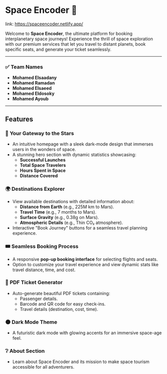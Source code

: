
# Space Encoder 🚀  

link:
https://spaceencoder.netlify.app/

Welcome to **Space Encoder**, the ultimate platform for booking interplanetary space journeys! Experience the thrill of space exploration with our premium services that let you travel to distant planets, book specific seats, and generate your ticket seamlessly.

---
### ✅ **Team Names**  
- **Mohamed Elsaadany** 
- **Mohamed Ramadan**
- **Mohamed Elsaeed**
- **Mohamed Eldosoky**
- **Mohamed Ayoub**
---

## Features  

### 🌌 **Your Gateway to the Stars**  
- An intuitive homepage with a sleek dark-mode design that immerses users in the wonders of space.  
- A stunning hero section with dynamic statistics showcasing:  
  - **Successful Launches**  
  - **Total Space Travelers**  
  - **Hours Spent in Space**  
  - **Distance Covered**  

### 🌍 **Destinations Explorer**  
- View available destinations with detailed information about:  
  - **Distance from Earth** (e.g., 225M km to Mars).  
  - **Travel Time** (e.g., 7 months to Mars).  
  - **Surface Gravity** (e.g., 0.38g on Mars).  
  - **Atmospheric Details** (e.g., Thin CO₂ atmosphere).  
- Interactive "Book Journey" buttons for a seamless travel planning experience.

### 🎟 **Seamless Booking Process**  
- A responsive **pop-up booking interface** for selecting flights and seats.  
- Option to customize your travel experience and view dynamic stats like travel distance, time, and cost.  

### 📄 **PDF Ticket Generator**  
- Auto-generate beautiful PDF tickets containing:  
  - Passenger details.  
  - Barcode and QR code for easy check-ins.  
  - Travel details (destination, cost, time).  

### 🌑 **Dark Mode Theme**  
- A futuristic dark mode with glowing accents for an immersive space-age feel.  

### ❔ **About Section**  
- Learn about Space Encoder and its mission to make space tourism accessible for all adventurers.  




